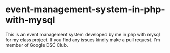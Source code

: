 # event-management-system-in-php-with-mysql
This is an event management system developed by me in php with mysql for my class project.
If you find any issues kindly make a pull request.
I'm member of Google DSC Club.

